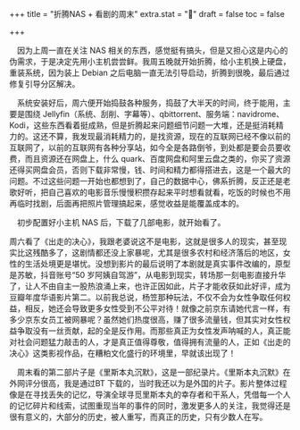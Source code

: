 +++
title = "折腾NAS + 看剧的周末"
extra.stat = "🎥"
draft = false
toc = false

+++



&emsp;因为上周一直在关注 NAS 相关的东西，感觉挺有搞头，但是又担心这是内心的伪需求，于是决定先用小主机尝尝鲜。我周五晚就开始折腾，给小主机换上硬盘，重装系统，因为装上 Debian 之后电脑一直无法引导启动，折腾到很晚，最后通过修复引导分区解决。

&emsp;系统安装好后，周六便开始捣鼓各种服务，捣鼓了大半天的时间，终于能用，主要是围绕 Jellyfin（系统、刮削、字幕等）、qbittorrent、服务端：navidrome、Kodi，这些东西看着挺成熟，但是折腾起来问题细节问题一大堆，还是挺消耗精力的。这还不算，我发现最消耗精力的，是找资源，现在的互联网已经不像以前的互联网了，以前的互联网有各种分享站，如今全是各路倒爷，到处都是要会员要收费，而且资源还在网盘上，什么 quark、百度网盘和阿里云盘之类的，你买了资源还得买网盘会员，否则下载非常慢，钱、时间和精力都得搭进去，这是一个最大的问题。不过这些问题一开始也都想到了，自己的数据中心，佛系折腾，反正还是老歌好听，把自己喜欢的电影音乐慢慢积攒存起来平时想看就看，吃饭的时候也不用再临时找剧，后面再把照片管理搞起来，感觉收益是能覆盖成本的。

&emsp;初步配置好小主机 NAS 后，下载了几部电影，就开始看了。

周六看了《出走的决心》，我跟老婆说这不是电影，这就是很多人的现实，甚至现实比这残酷多了，这剧情都还没上家暴呢，尤其是很多农村和经济落后的地区，女性的生活处境更是堪忧。没想到影片的最后说明了本剧就是真实事件改编的，原型是苏敏，抖音账号“50 岁阿姨自驾游”，从电影到现实，转场那一刻电影直接升华了，让人不由自主一股热浪涌上来，也许正因如此，片子才能收获如此好评，成为豆瓣年度华语影片第二。以前我总说，杨笠那种玩法，不仅不会为女性争取任何权益，相反，她还会导致更多女性受到不公平对待！就像之前京东请她代言一样，有多少京东女员工被网暴呢？虽然她们热度很高，赚了很多流量钱，但其实对女性权益争取没有一丝贡献，起的全是反作用。而那些真正为女性发声呐喊的人，真正能对社会问题猛力敲击的人，才是真正值得尊敬，值得拥有流量的人，正如《出走的决心》这类影视作品，在糟粕文化盛行的环境里，早就该出现了！

&emsp;周末看的第二部片子是《里斯本丸沉默》，这是一部纪录片。《里斯本丸沉默》在外网评分很高，我是通过BT 下载的，当时我还以为是外国的片子。影片整体过程像是在寻找丢失的记忆，导演全球寻觅里斯本丸的幸存者和干系人，凭借每一个人的记忆碎片和线索，试图重现当年的事件的同时，激发更多人的关注，我觉得还是很有意义的，大部分的历史，被人重写，而真正的历史，只有少数人在写。
